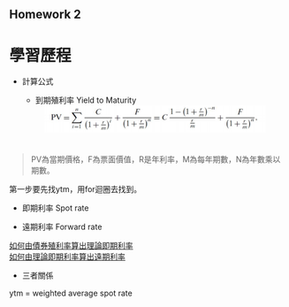 ## Homework 2  

# 學習歷程  

* 計算公式　　
  
  * 到期殖利率 Yield to Maturity
  <div align=center><img width="400" height="50" src="https://github.com/yanruchen36/Financial_Engineering/blob/master/HW2/ytm.PNG"/></div>　　
> PV為當期價格，F為票面價值，R是年利率，M為每年期數，N為年數乘以期數。　　
  
  第一步要先找ytm，用for迴圈去找到。  
  
   * 即期利率 Spot rate  
  
   * 遠期利率 Forward rate  
  
  [如何由債券殖利率算出理論即期利率](http://greenhornfinancefootnote.blogspot.com/2010/06/how-to-compute-theoretical-spot-rates.html)  
  [如何由理論即期利率算出遠期利率](http://greenhornfinancefootnote.blogspot.com/2010/08/how-to-compute-forward-rates-from.html)  
  
 * 三者關係  
 
  ytm = weighted average spot rate
  
  
 　
